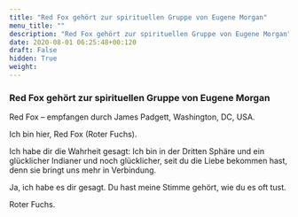 ```yaml
---
title: "Red Fox gehört zur spirituellen Gruppe von Eugene Morgan"
menu_title: ""
description: "Red Fox gehört zur spirituellen Gruppe von Eugene Morgan"
date: 2020-08-01 06:25:48+00:120
draft: False
hidden: True
weight:
---
```

### Red Fox gehört zur spirituellen Gruppe von Eugene Morgan

Red Fox – empfangen durch James Padgett, Washington, DC, USA.

Ich bin hier, Red Fox (Roter Fuchs).

Ich habe dir die Wahrheit gesagt: Ich bin in der Dritten Sphäre und ein glücklicher Indianer und noch glücklicher, seit du die Liebe bekommen hast, denn sie bringt uns mehr in Verbindung.

Ja, ich habe es dir gesagt. Du hast meine Stimme gehört, wie du es oft tust.

Roter Fuchs.
